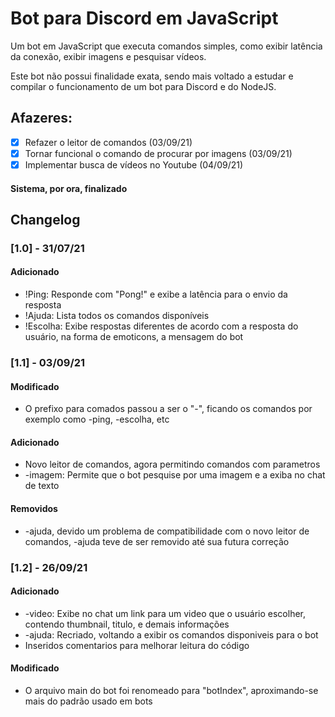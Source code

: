 # Bot para Discord em JavaScript
 Um bot em JavaScript que executa comandos simples, como exibir latência da conexão, exibir imagens e pesquisar vídeos.
 
 Este bot não possui finalidade exata, sendo mais voltado a estudar e compilar o funcionamento de um bot para Discord e do NodeJS.
 
 ## Afazeres:
 - [x] Refazer o leitor de comandos (03/09/21) 
 - [x] Tornar funcional o comando de procurar por imagens (03/09/21)
 - [x] Implementar busca de vídeos no Youtube (04/09/21)
 
 #### Sistema, por ora, finalizado
 
 ## **Changelog**
 
 ### [1.0] - 31/07/21
 
 #### Adicionado
 * !Ping: Responde com "Pong!" e exibe a latência para o envio da resposta
 * !Ajuda: Lista todos os comandos disponíveis
 * !Escolha: Exibe respostas diferentes de acordo com a resposta do usuário, na forma de emoticons, a mensagem do bot

### [1.1] - 03/09/21
 
 #### Modificado
 * O prefixo para comados passou a ser o "-", ficando os comandos por exemplo como -ping, -escolha, etc

 #### Adicionado
 * Novo leitor de comandos, agora permitindo comandos com parametros
 * -imagem: Permite que o bot pesquise por uma imagem e a exiba no chat de texto

 #### Removidos
 * -ajuda, devido um problema de compatibilidade com o novo leitor de comandos, -ajuda teve de ser removido até sua futura  correção

### [1.2] - 26/09/21

#### Adicionado
* -video: Exibe no chat um link para um video que o usuário escolher, contendo thumbnail, titulo, e demais informações
* -ajuda: Recriado, voltando a exibir os comandos disponiveis para o bot
* Inseridos comentarios para melhorar leitura do código

#### Modificado
* O arquivo main do bot foi renomeado para "botIndex", aproximando-se mais do padrão usado em bots
